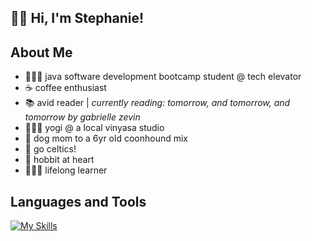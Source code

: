 <h2>👋🏼 Hi, I'm Stephanie!</h2>
  
## About Me

- 👩🏻‍🏫 java software development bootcamp student @ tech elevator
- ☕ coffee enthusiast
- 📚 avid reader | <em>currently reading: tomorrow, and tomorrow, and tomorrow by gabrielle zevin</em>
- 🧘🏻‍♀️ yogi @ a local vinyasa studio
- 🐾 dog mom to a 6yr old coonhound mix
- 🏀 go celtics!
- 🥔 hobbit at heart
- 👩🏻‍🏫 lifelong learner

## Languages and Tools

[![My Skills](https://skillicons.dev/icons?i=css,express,figma,git,html,java,js,mongodb,nodejs,postgres,spring,vue)](https://skillicons.dev)
